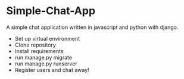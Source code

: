 # Simple-Chat-App
A simple chat application written in javascript and python with django.

* Set up virtual environment
* Clone repository
* Install requirements
* run manage.py migrate
* run manage.py runserver
* Register users and chat away!
